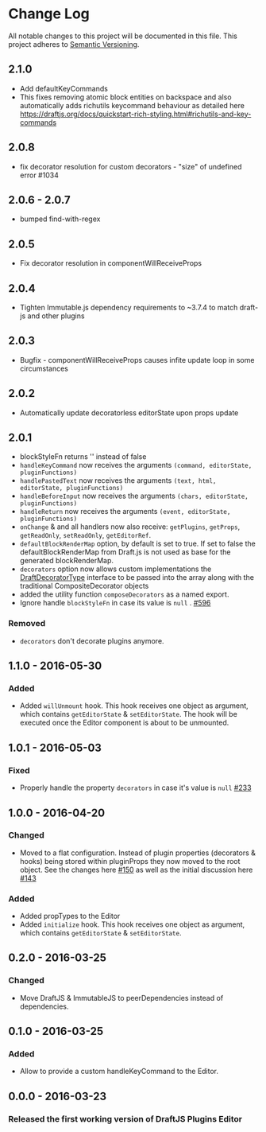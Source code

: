 # Change Log

All notable changes to this project will be documented in this file.
This project adheres to [Semantic Versioning](http://semver.org/).

## 2.1.0
- Add defaultKeyCommands
- This fixes removing atomic block entities on backspace and also automatically adds richutils keycommand behaviour as detailed here https://draftjs.org/docs/quickstart-rich-styling.html#richutils-and-key-commands

## 2.0.8
- fix decorator resolution for custom decorators - "size" of undefined error #1034

## 2.0.6 - 2.0.7
- bumped find-with-regex

## 2.0.5
- Fix decorator resolution in componentWillReceiveProps

## 2.0.4
- Tighten Immutable.js dependency requirements to ~3.7.4 to match draft-js and other plugins

## 2.0.3
- Bugfix - componentWillReceiveProps causes infite update loop in some circumstances

## 2.0.2
- Automatically update decoratorless editorState upon props update

## 2.0.1
- blockStyleFn returns '' instead of false
- `handleKeyCommand` now receives the arguments `(command, editorState, pluginFunctions)`
- `handlePastedText` now receives the arguments `(text, html, editorState, pluginFunctions)`
- `handleBeforeInput` now receives the arguments `(chars, editorState, pluginFunctions)`
- `handleReturn` now receives the arguments `(event, editorState, pluginFunctions)`
- `onChange` & and all handlers now also receive: `getPlugins`, `getProps`, `getReadOnly`, `setReadOnly`, `getEditorRef`.
- `defaultBlockRenderMap` option, by default is set to true. If set to false the defaultBlockRenderMap from Draft.js is not used as base for the generated blockRenderMap.
- `decorators` option now allows custom implementations the [DraftDecoratorType](https://github.com/facebook/draft-js/blob/master/src/model/decorators/DraftDecoratorType.js) interface to be passed into the array along with the traditional CompositeDecorator objects
- added the utility function `composeDecorators` as a named export.
- Ignore handle `blockStyleFn` in case its value is `null` . [#596](https://github.com/draft-js-plugins/draft-js-plugins/pull/596)

### Removed

- `decorators` don't decorate plugins anymore.

## 1.1.0 - 2016-05-30

### Added

- Added `willUnmount` hook. This hook receives one object as argument, which contains `getEditorState` & `setEditorState`. The hook will be executed once the Editor component is about to be unmounted.

## 1.0.1 - 2016-05-03

### Fixed

- Properly handle the property `decorators` in case it's value is `null` [#233](https://github.com/draft-js-plugins/draft-js-plugins/issues/233)

## 1.0.0 - 2016-04-20

### Changed

- Moved to a flat configuration. Instead of plugin properties (decorators & hooks) being stored within pluginProps they now moved to the root object. See the changes here [#150](https://github.com/draft-js-plugins/draft-js-plugins/pull/150/files) as well as the initial discussion here [#143](https://github.com/draft-js-plugins/draft-js-plugins/issues/143)

### Added

- Added propTypes to the Editor
- Added `initialize` hook. This hook receives one object as argument, which contains `getEditorState` & `setEditorState`.

## 0.2.0 - 2016-03-25

### Changed

- Move DraftJS & ImmutableJS to peerDependencies instead of dependencies.

## 0.1.0 - 2016-03-25

### Added
- Allow to provide a custom handleKeyCommand to the Editor.

## 0.0.0 - 2016-03-23
### Released the first working version of DraftJS Plugins Editor
